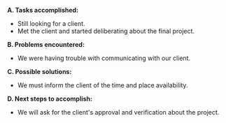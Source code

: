 **A. Tasks accomplished:** <br>
- Still looking for a client. <br>
- Met the client and started deliberating about the final project. <br>

<b>B. Problems encountered:</b> <br>
- We were having trouble with communicating with our client.<br>

<b>C. Possible solutions:</b> <br>
- We must inform the client of the time and place availability. <br>

<b>D. Next steps to accomplish:</b> <br>
- We will ask for the client's approval and verification about the project. <br>